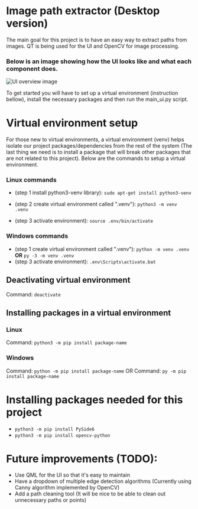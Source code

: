 # Image path extractor (Desktop version)
The main goal for this project is to have an easy way to extract paths from images. QT is being used for the UI and OpenCV for image processing.

### Below is an image showing how the UI looks like and what each component does.
![UI overview image](/desktop_image_path_extractor/assets/softwareOveriew.png)


To get started you will have to set up a virtual environment (instruction bellow), install the necessary packages and then run the main_ui.py script.

# Virtual environment setup
For those new to virtual environments, a virtual environment (venv) helps isolate our project packages/dependencies from the rest of the system (The last thing we need is to install a package that will break other packages that are not related to this project). Below are the commands to setup a virtual environment.
### Linux commands
- (step 1 install python3-venv library): `sudo apt-get install python3-venv`

- (step 2 create virtual environment called ".venv"): `python3 -m venv .venv`

- (step 3 activate environment): `source .env/bin/activate`

### Windows commands
- (step 1 create virtual environment called ".venv"):  `python -m venv .venv` <strong>OR</strong> `py -3 -m venv .venv`
- (step 3 activate environment): `.env\Scripts\activate.bat`

## Deactivating virtual environment
Command: `deactivate`

## Installing packages in a virtual environment
### Linux
Command: `python3 -m pip install package-name`
### Windows
Command: `python -m pip install package-name` 
OR
Command: `py -m pip install package-name`

# Installing packages needed for this project
 - ```python3 -m pip install PySide6```
 - ```python3 -m pip install opencv-python```

# Future improvements (TODO):
- Use QML for the UI so that it's easy to maintain
- Have a dropdown of multiple edge detection algorithms (Currently using Canny algorithm implemented by OpenCV)
- Add a path cleaning tool (It will be nice to be able to clean out unnecessary paths or points)
